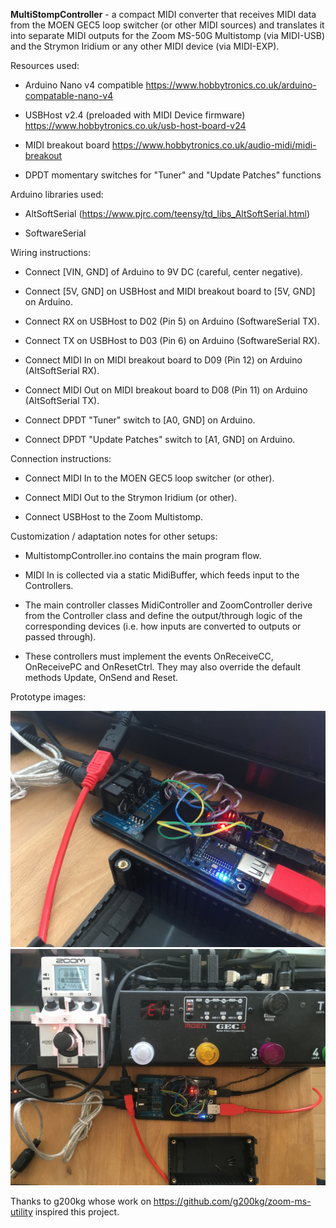**MultiStompController** - a compact MIDI converter that receives MIDI data from the MOEN GEC5 loop switcher (or other MIDI sources) and translates it into separate MIDI outputs for the Zoom MS-50G Multistomp (via MIDI-USB) and the Strymon Iridium or any other MIDI device (via MIDI-EXP).


Resources used:

- Arduino Nano v4 compatible
    https://www.hobbytronics.co.uk/arduino-compatable-nano-v4


- USBHost v2.4 (preloaded with MIDI Device firmware)
    https://www.hobbytronics.co.uk/usb-host-board-v24


- MIDI breakout board
    https://www.hobbytronics.co.uk/audio-midi/midi-breakout


- DPDT momentary switches for "Tuner" and "Update Patches" functions


Arduino libraries used:
- AltSoftSerial (https://www.pjrc.com/teensy/td_libs_AltSoftSerial.html)

- SoftwareSerial



Wiring instructions:

- Connect [VIN, GND] of Arduino to 9V DC (careful, center negative).

- Connect [5V, GND] on USBHost and MIDI breakout board to [5V, GND] on Arduino.

- Connect RX on USBHost to D02 (Pin 5) on Arduino (SoftwareSerial TX).

- Connect TX on USBHost to D03 (Pin 6) on Arduino (SoftwareSerial RX).

- Connect MIDI In on MIDI breakout board to D09 (Pin 12) on Arduino (AltSoftSerial RX).

- Connect MIDI Out on MIDI breakout board to D08 (Pin 11) on Arduino (AltSoftSerial TX).

- Connect DPDT "Tuner" switch to [A0, GND] on Arduino.

- Connect DPDT "Update Patches" switch to [A1, GND] on Arduino.



Connection instructions:

- Connect MIDI In to the MOEN GEC5 loop switcher (or other).

- Connect MIDI Out to the Strymon Iridium (or other).

- Connect USBHost to the Zoom Multistomp.



Customization / adaptation notes for other setups:

- MultistompController.ino contains the main program flow.

- MIDI In is collected via a static MidiBuffer, which feeds input to the Controllers.

- The main controller classes MidiController and ZoomController derive from the Controller class and define the output/through logic of the corresponding devices (i.e. how inputs are converted to outputs or passed through).

- These controllers must implement the events OnReceiveCC, OnReceivePC and OnResetCtrl. They may also override the default methods Update, OnSend and Reset.


Prototype images:

![Overview 1](https://github.com/HamiltonGerlach/MultiStompController/blob/master/doc/images/Overview1.jpg)
![Overview 2](https://github.com/HamiltonGerlach/MultiStompController/blob/master/doc/images/Overview2.jpg)



Thanks to g200kg whose work on https://github.com/g200kg/zoom-ms-utility inspired this project.
